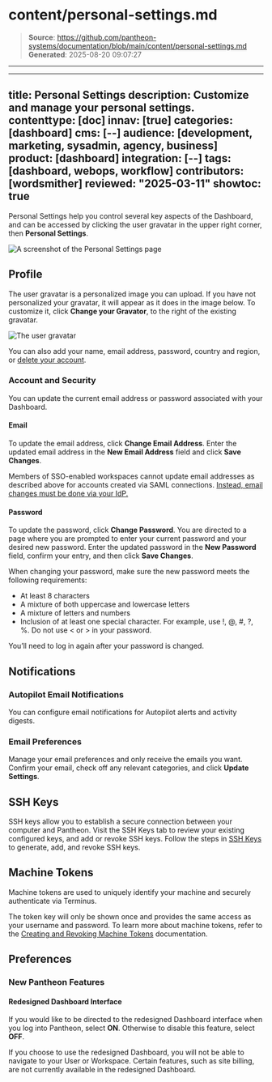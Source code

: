 # content/personal-settings.md

> **Source**: https://github.com/pantheon-systems/documentation/blob/main/content/personal-settings.md
> **Generated**: 2025-08-20 09:07:27

---

---
title: Personal Settings
description: Customize and manage your personal settings.
contenttype: [doc]
innav: [true]
categories: [dashboard]
cms: [--]
audience: [development, marketing, sysadmin, agency, business]
product: [dashboard]
integration: [--]
tags: [dashboard, webops, workflow]
contributors: [wordsmither]
reviewed: "2025-03-11"
showtoc: true
---

Personal Settings help you control several key aspects of the Dashboard, and can be accessed by clicking the user gravatar in the upper right corner, then **Personal Settings**.

![A screenshot of the Personal Settings page](../images/dashboard/new-dashboard/2024/_personal-settings-profile.png)


## Profile

The user gravatar is a personalized image you can upload.  If you have not personalized your gravatar, it will appear as it does in the image below. To customize it, click **Change your Gravator**, to the right of the existing gravatar.

![The user gravatar](../images/dashboard/new-dashboard/2024/_gravatar-user.png)

You can also add your name, email address, password, country and region, or [delete your account](/guides/account-mgmt/account/delete).

### Account and Security

You can update the current email address or password associated with your Dashboard. 

#### Email

To update the email address, click **Change Email Address**. Enter the updated email address in the **New Email Address** field and click **Save Changes**.

<Alert title="Note" type="info">

Members of SSO-enabled workspaces cannot update email addresses as described above for accounts created via SAML connections. [Instead, email changes must be done via your IdP.](/guides/sso/sso-organizations#update-email-address)  

</Alert>

#### Password

To update the password, click **Change Password**. You are directed to a page where you are prompted to enter your current password and your desired new password. Enter the updated password in the **New Password** field, confirm your entry, and then click **Save Changes**.

When changing your password, make sure the new password meets the following requirements:

* At least 8 characters
* A mixture of both uppercase and lowercase letters
* A mixture of letters and numbers
* Inclusion of at least one special character. For example, use !, @, #, ?, %. Do not use < or > in your password.

You’ll need to log in again after your password is changed.

## Notifications

### Autopilot Email Notifications

You can configure email notifications for Autopilot alerts and activity digests.

<Partial file="autopilot/autopilot-email-notifications.md" />

### Email Preferences

Manage your email preferences and only receive the emails you want. Confirm your email, check off any relevant categories, and click **Update Settings**.

## SSH Keys

SSH keys allow you to establish a secure connection between your computer and Pantheon. Visit the SSH Keys tab to review your existing configured keys, and add or revoke SSH keys. Follow the steps in [SSH Keys](/ssh-keys) to generate, add, and revoke SSH keys. 

## Machine Tokens

Machine tokens are used to uniquely identify your machine and securely authenticate via Terminus.

The token key will only be shown once and provides the same access as your username and password. To learn more about machine tokens, refer to the [Creating and Revoking Machine Tokens](/machine-tokens) documentation.

## Preferences

### New Pantheon Features

#### Redesigned Dashboard Interface

If you would like to be directed to the redesigned Dashboard interface when you log into Pantheon, select **ON**. Otherwise to disable this feature, select **OFF**.

If you choose to use the redesigned Dashboard, you will not be able to navigate to your User or Workspace. Certain features, such as site billing, are not currently available in the redesigned Dashboard. 